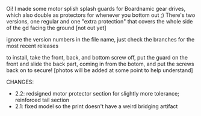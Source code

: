 Oi! I made some motor splish splash guards for Boardnamic gear drives, which also double as protectors for whenever you bottom out ;) 
There's two versions, one regular and one "extra protection" that covers the whole side of the gd facing the ground [not out yet]

ignore the version numbers in the file name, just check the branches for the most recent releases

to install, take the front, back, and bottom screw off, put the guard on the front and slide the back part, coming in from the botom, and put the screws back on to secure!
[photos will be added at some point to help understand]

CHANGES:
  - 2.2: redsigned motor protector section for slightly more tolerance; reinforced tail section
  - 2.1: fixed model so the print doesn't have a weird bridging artifact
